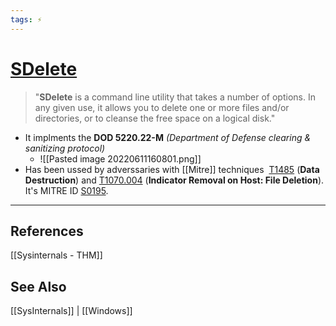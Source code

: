 ```yaml
---
tags: ⚡
---
```


# [SDelete](https://docs.microsoft.com/en-us/sysinternals/downloads/sdelete)

> "**SDelete** is a command line utility that takes a number of options. In any given use, it allows you to delete one or more files and/or directories, or to cleanse the free space on a logical disk."

- It implments the **DOD 5220.22-M** *(Department of Defense clearing & sanitizing protocol)*
	- ![[Pasted image 20220611160801.png]]
- Has been ussed by adverssaries with [[Mitre]] techniques  [T1485](https://attack.mitre.org/techniques/T1485/) (**Data Destruction**) and [T1070.004](https://attack.mitre.org/techniques/T1070/004/) (**Indicator Removal on Host: File Deletion**). It's MITRE ID [S0195](https://attack.mitre.org/software/S0195/).


---

## References
[[Sysinternals - THM]]

## See Also
[[SysInternals]] | [[Windows]]
